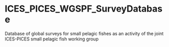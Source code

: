 # ICES_PICES_WGSPF_SurveyDatabase
Database of global surveys for small pelagic fishes as an activity of the joint ICES-PICES small pelagic fish working group
